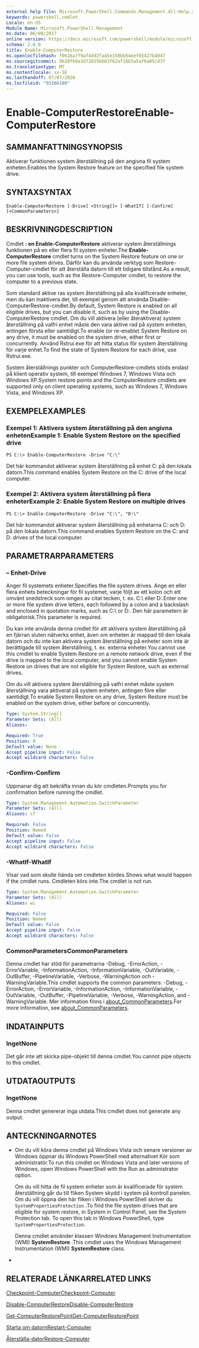 ```yaml
---
external help file: Microsoft.PowerShell.Commands.Management.dll-Help.xml
keywords: powershell,cmdlet
Locale: en-US
Module Name: Microsoft.PowerShell.Management
ms.date: 06/09/2017
online version: https://docs.microsoft.com/powershell/module/microsoft.powershell.management/enable-computerrestore?view=powershell-5.1&WT.mc_id=ps-gethelp
schema: 2.0.0
title: Enable-ComputerRestore
ms.openlocfilehash: f9616a7f9af4dd2fa45e150bb64eef65427b4947
ms.sourcegitcommit: 9b28fb9a3d72655bb63f62af18b3a5af6a05cd3f
ms.translationtype: MT
ms.contentlocale: sv-SE
ms.lasthandoff: 07/07/2020
ms.locfileid: "93266180"
---
```

# <span data-ttu-id="848e5-103">Enable-ComputerRestore</span><span class="sxs-lookup"><span data-stu-id="848e5-103">Enable-ComputerRestore</span></span>

## <span data-ttu-id="848e5-104">SAMMANFATTNING</span><span class="sxs-lookup"><span data-stu-id="848e5-104">SYNOPSIS</span></span>
<span data-ttu-id="848e5-105">Aktiverar funktionen system återställning på den angivna fil system enheten.</span><span class="sxs-lookup"><span data-stu-id="848e5-105">Enables the System Restore feature on the specified file system drive.</span></span>

## <span data-ttu-id="848e5-106">SYNTAX</span><span class="sxs-lookup"><span data-stu-id="848e5-106">SYNTAX</span></span>

```
Enable-ComputerRestore [-Drive] <String[]> [-WhatIf] [-Confirm] [<CommonParameters>]
```

## <span data-ttu-id="848e5-107">BESKRIVNING</span><span class="sxs-lookup"><span data-stu-id="848e5-107">DESCRIPTION</span></span>
<span data-ttu-id="848e5-108">Cmdlet **: en Enable-ComputerRestore** aktiverar system återställnings funktionen på en eller flera fil system enheter.</span><span class="sxs-lookup"><span data-stu-id="848e5-108">The **Enable-ComputerRestore** cmdlet turns on the System Restore feature on one or more file system drives.</span></span>
<span data-ttu-id="848e5-109">Därför kan du använda verktyg som Restore-Computer-cmdlet för att återställa datorn till ett tidigare tillstånd.</span><span class="sxs-lookup"><span data-stu-id="848e5-109">As a result, you can use tools, such as the Restore-Computer cmdlet, to restore the computer to a previous state.</span></span>

<span data-ttu-id="848e5-110">Som standard aktive ras system återställning på alla kvalificerade enheter, men du kan inaktivera det, till exempel genom att använda Disable-ComputerRestore-cmdlet.</span><span class="sxs-lookup"><span data-stu-id="848e5-110">By default, System Restore is enabled on all eligible drives, but you can disable it, such as by using the Disable-ComputerRestore cmdlet.</span></span>
<span data-ttu-id="848e5-111">Om du vill aktivera (eller återaktivera) system återställning på valfri enhet måste den vara aktive rad på system enheten, antingen första eller samtidigt.</span><span class="sxs-lookup"><span data-stu-id="848e5-111">To enable (or re-enable) System Restore on any drive, it must be enabled on the system drive, either first or concurrently.</span></span>
<span data-ttu-id="848e5-112">Använd Rstrui.exe för att hitta status för system återställning för varje enhet.</span><span class="sxs-lookup"><span data-stu-id="848e5-112">To find the state of System Restore for each drive, use Rstrui.exe.</span></span>

<span data-ttu-id="848e5-113">System återställnings punkter och ComputerRestore-cmdlets stöds endast på klient operativ system, till exempel Windows 7, Windows Vista och Windows XP.</span><span class="sxs-lookup"><span data-stu-id="848e5-113">System restore points and the ComputerRestore cmdlets are supported only on client operating systems, such as Windows 7, Windows Vista, and Windows XP.</span></span>

## <span data-ttu-id="848e5-114">EXEMPEL</span><span class="sxs-lookup"><span data-stu-id="848e5-114">EXAMPLES</span></span>

### <span data-ttu-id="848e5-115">Exempel 1: Aktivera system återställning på den angivna enheten</span><span class="sxs-lookup"><span data-stu-id="848e5-115">Example 1: Enable System Restore on the specified drive</span></span>

```
PS C:\> Enable-ComputerRestore -Drive "C:\"
```

<span data-ttu-id="848e5-116">Det här kommandot aktiverar system återställning på enhet C: på den lokala datorn.</span><span class="sxs-lookup"><span data-stu-id="848e5-116">This command enables System Restore on the C: drive of the local computer.</span></span>

### <span data-ttu-id="848e5-117">Exempel 2: Aktivera system återställning på flera enheter</span><span class="sxs-lookup"><span data-stu-id="848e5-117">Example 2: Enable System Restore on multiple drives</span></span>

```
PS C:\> Enable-ComputerRestore -Drive "C:\", "D:\"
```

<span data-ttu-id="848e5-118">Det här kommandot aktiverar system återställning på enhetarna C: och D: på den lokala datorn.</span><span class="sxs-lookup"><span data-stu-id="848e5-118">This command enables System Restore on the C: and D: drives of the local computer.</span></span>

## <span data-ttu-id="848e5-119">PARAMETRAR</span><span class="sxs-lookup"><span data-stu-id="848e5-119">PARAMETERS</span></span>

### <span data-ttu-id="848e5-120">– Enhet</span><span class="sxs-lookup"><span data-stu-id="848e5-120">-Drive</span></span>
<span data-ttu-id="848e5-121">Anger fil systemets enheter.</span><span class="sxs-lookup"><span data-stu-id="848e5-121">Specifies the file system drives.</span></span>
<span data-ttu-id="848e5-122">Ange en eller flera enhets beteckningar för fil systemet, varje följt av ett kolon och ett omvänt snedstreck som omges av citat tecken, t. ex. C:\ eller D:\.</span><span class="sxs-lookup"><span data-stu-id="848e5-122">Enter one or more file system drive letters, each followed by a colon and a backslash and enclosed in quotation marks, such as C:\ or D:\.</span></span>
<span data-ttu-id="848e5-123">Den här parametern är obligatorisk.</span><span class="sxs-lookup"><span data-stu-id="848e5-123">This parameter is required.</span></span>

<span data-ttu-id="848e5-124">Du kan inte använda denna cmdlet för att aktivera system återställning på en fjärran sluten nätverks enhet, även om enheten är mappad till den lokala datorn och du inte kan aktivera system återställning på enheter som inte är berättigade till system återställning, t. ex. externa enheter.</span><span class="sxs-lookup"><span data-stu-id="848e5-124">You cannot use this cmdlet to enable System Restore on a remote network drive, even if the drive is mapped to the local computer, and you cannot enable System Restore on drives that are not eligible for System Restore, such as external drives.</span></span>

<span data-ttu-id="848e5-125">Om du vill aktivera system återställning på valfri enhet måste system återställning vara aktiverat på system enheten, antingen före eller samtidigt.</span><span class="sxs-lookup"><span data-stu-id="848e5-125">To enable System Restore on any drive, System Restore must be enabled on the system drive, either before or concurrently.</span></span>

```yaml
Type: System.String[]
Parameter Sets: (All)
Aliases:

Required: True
Position: 0
Default value: None
Accept pipeline input: False
Accept wildcard characters: False
```

### <span data-ttu-id="848e5-126">-Confirm</span><span class="sxs-lookup"><span data-stu-id="848e5-126">-Confirm</span></span>
<span data-ttu-id="848e5-127">Uppmanar dig att bekräfta innan du kör cmdleten.</span><span class="sxs-lookup"><span data-stu-id="848e5-127">Prompts you for confirmation before running the cmdlet.</span></span>

```yaml
Type: System.Management.Automation.SwitchParameter
Parameter Sets: (All)
Aliases: cf

Required: False
Position: Named
Default value: False
Accept pipeline input: False
Accept wildcard characters: False
```

### <span data-ttu-id="848e5-128">-WhatIf</span><span class="sxs-lookup"><span data-stu-id="848e5-128">-WhatIf</span></span>
<span data-ttu-id="848e5-129">Visar vad som skulle hända om cmdleten kördes.</span><span class="sxs-lookup"><span data-stu-id="848e5-129">Shows what would happen if the cmdlet runs.</span></span>
<span data-ttu-id="848e5-130">Cmdleten körs inte.</span><span class="sxs-lookup"><span data-stu-id="848e5-130">The cmdlet is not run.</span></span>

```yaml
Type: System.Management.Automation.SwitchParameter
Parameter Sets: (All)
Aliases: wi

Required: False
Position: Named
Default value: False
Accept pipeline input: False
Accept wildcard characters: False
```

### <span data-ttu-id="848e5-131">CommonParameters</span><span class="sxs-lookup"><span data-stu-id="848e5-131">CommonParameters</span></span>
<span data-ttu-id="848e5-132">Denna cmdlet har stöd för parametrarna -Debug, -ErrorAction, -ErrorVariable, -InformationAction, -InformationVariable, -OutVariable, -OutBuffer, -PipelineVariable, -Verbose, -WarningAction och -WarningVariable.</span><span class="sxs-lookup"><span data-stu-id="848e5-132">This cmdlet supports the common parameters: -Debug, -ErrorAction, -ErrorVariable, -InformationAction, -InformationVariable, -OutVariable, -OutBuffer, -PipelineVariable, -Verbose, -WarningAction, and -WarningVariable.</span></span> <span data-ttu-id="848e5-133">Mer information finns i [about_CommonParameters](https://go.microsoft.com/fwlink/?LinkID=113216).</span><span class="sxs-lookup"><span data-stu-id="848e5-133">For more information, see [about_CommonParameters](https://go.microsoft.com/fwlink/?LinkID=113216).</span></span>

## <span data-ttu-id="848e5-134">INDATA</span><span class="sxs-lookup"><span data-stu-id="848e5-134">INPUTS</span></span>

### <span data-ttu-id="848e5-135">Inget</span><span class="sxs-lookup"><span data-stu-id="848e5-135">None</span></span>
<span data-ttu-id="848e5-136">Det går inte att skicka pipe-objekt till denna cmdlet.</span><span class="sxs-lookup"><span data-stu-id="848e5-136">You cannot pipe objects to this cmdlet.</span></span>

## <span data-ttu-id="848e5-137">UTDATA</span><span class="sxs-lookup"><span data-stu-id="848e5-137">OUTPUTS</span></span>

### <span data-ttu-id="848e5-138">Inget</span><span class="sxs-lookup"><span data-stu-id="848e5-138">None</span></span>
<span data-ttu-id="848e5-139">Denna cmdlet genererar inga utdata.</span><span class="sxs-lookup"><span data-stu-id="848e5-139">This cmdlet does not generate any output.</span></span>

## <span data-ttu-id="848e5-140">ANTECKNINGAR</span><span class="sxs-lookup"><span data-stu-id="848e5-140">NOTES</span></span>

* <span data-ttu-id="848e5-141">Om du vill köra denna cmdlet på Windows Vista och senare versioner av Windows öppnar du Windows PowerShell med alternativet Kör som administratör.</span><span class="sxs-lookup"><span data-stu-id="848e5-141">To run this cmdlet on Windows Vista and later versions of Windows, open Windows PowerShell with the Run as administrator option.</span></span>

  <span data-ttu-id="848e5-142">Om du vill hitta de fil system enheter som är kvalificerade för system återställning går du till fliken System skydd i system på kontroll panelen. Om du vill öppna den här fliken i Windows PowerShell skriver du `SystemPropertiesProtection` .</span><span class="sxs-lookup"><span data-stu-id="848e5-142">To find the file system drives that are eligible for system restore, in System in Control Panel, see the System Protection tab. To open this tab in Windows PowerShell, type `SystemPropertiesProtection`.</span></span>

  <span data-ttu-id="848e5-143">Denna cmdlet använder klassen Windows Management Instrumentation (WMI) **SystemRestore** .</span><span class="sxs-lookup"><span data-stu-id="848e5-143">This cmdlet uses the Windows Management Instrumentation (WMI) **SystemRestore** class.</span></span>

*

## <span data-ttu-id="848e5-144">RELATERADE LÄNKAR</span><span class="sxs-lookup"><span data-stu-id="848e5-144">RELATED LINKS</span></span>

[<span data-ttu-id="848e5-145">Checkpoint-Computer</span><span class="sxs-lookup"><span data-stu-id="848e5-145">Checkpoint-Computer</span></span>](Checkpoint-Computer.md)

[<span data-ttu-id="848e5-146">Disable-ComputerRestore</span><span class="sxs-lookup"><span data-stu-id="848e5-146">Disable-ComputerRestore</span></span>](Disable-ComputerRestore.md)

[<span data-ttu-id="848e5-147">Get-ComputerRestorePoint</span><span class="sxs-lookup"><span data-stu-id="848e5-147">Get-ComputerRestorePoint</span></span>](Get-ComputerRestorePoint.md)

[<span data-ttu-id="848e5-148">Starta om datorn</span><span class="sxs-lookup"><span data-stu-id="848e5-148">Restart-Computer</span></span>](Restart-Computer.md)

[<span data-ttu-id="848e5-149">Återställa-dator</span><span class="sxs-lookup"><span data-stu-id="848e5-149">Restore-Computer</span></span>](Restore-Computer.md)
